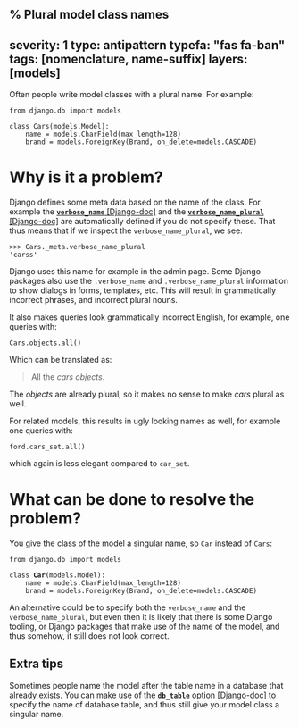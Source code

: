 % Plural model class names
---
severity: 1
type: antipattern
typefa: "fas fa-ban"
tags: [nomenclature, name-suffix]
layers: [models]
---

Often people write model classes with a plural name. For example:

```python3
from django.db import models

class Cars(models.Model):
    name = models.CharField(max_length=128)
    brand = models.ForeignKey(Brand, on_delete=models.CASCADE)
```

# Why is it a problem?

Django defines some meta data based on the name of the class. For example the
[**`verbose_name`** [Django-doc]](https://docs.djangoproject.com/en/dev/ref/models/options/#django.db.models.Options.verbose_name)
and the [**`verbose_name_plural`** [Django-doc]](https://docs.djangoproject.com/en/dev/ref/models/options/#django.db.models.Options.verbose_name_plural)
are automatically defined if you do not specify these. That thus means that if we inspect
the `verbose_name_plural`, we see:

```pycon
>>> Cars._meta.verbose_name_plural
'carss'
```

Django uses this name for example in the admin page. Some Django packages also
use the `.verbose_name` and `.verbose_name_plural` information to show dialogs
in forms, templates, etc. This will result in grammatically incorrect phrases,
and incorrect plural nouns.

It also makes queries look grammatically incorrect English, for example,
one queries with:

```python3
Cars.objects.all()
```

Which can be translated as:

> All the *cars objects*.

The *objects* are already plural, so it makes no sense to make *cars* plural as
well.

For related models, this results in ugly looking names as well, for example one
queries with:

```python3
ford.cars_set.all()
```

which again is less elegant compared to `car_set`.

# What can be done to resolve the problem?

You give the class of the model a singular name, so `Car` instead of `Cars`:

<pre class="python"><code>from django.db import models

class <b>Car</b>(models.Model):
    name = models.CharField(max_length=128)
    brand = models.ForeignKey(Brand, on_delete=models.CASCADE)</code></pre>

An alternative could be to specify both the `verbose_name` and the
`verbose_name_plural`, but even then it is likely that there is some Django
tooling, or Django packages that make use of the name of the model, and thus
somehow, it still does not look correct.

## Extra tips

Sometimes people name the model after the table name in a database that already
exists. You can make use of the [**`db_table`** option [Django-doc]](https://docs.djangoproject.com/en/3.0/ref/models/options/#django.db.models.Options.db_table)
to specify the name of database table, and thus still give your model class a
singular name.
